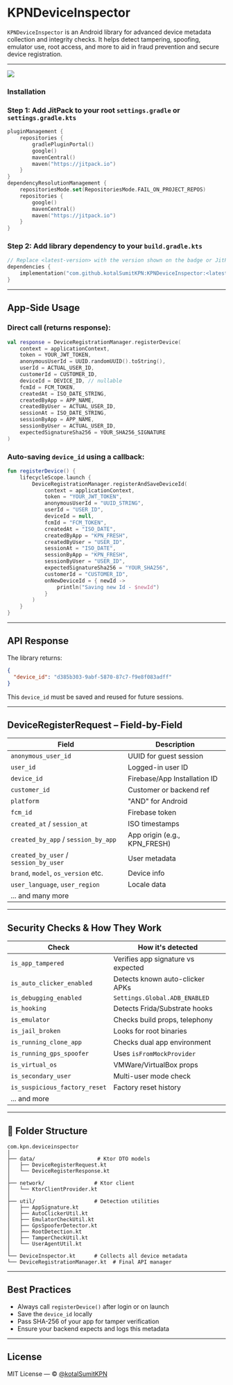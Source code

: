 # KPNDeviceInspector

`KPNDeviceInspector` is an Android library for advanced device metadata collection and integrity checks. It helps detect tampering, spoofing, emulator use, root access, and more to aid in fraud prevention and secure device registration.

---


[![](https://jitpack.io/v/kotalSumitKPN/KPNDeviceInspector.svg)](https://jitpack.io/#kotalSumitKPN/KPNDeviceInspector)

### Installation

### Step 1: Add JitPack to your root `settings.gradle` or `settings.gradle.kts`
```kotlin
pluginManagement {
    repositories {
        gradlePluginPortal()
        google()
        mavenCentral()
        maven("https://jitpack.io")
    }
}
dependencyResolutionManagement {
    repositoriesMode.set(RepositoriesMode.FAIL_ON_PROJECT_REPOS)
    repositories {
        google()
        mavenCentral()
        maven("https://jitpack.io")
    }
}
```

### Step 2: Add library dependency to your `build.gradle.kts`
```kotlin
// Replace <latest-version> with the version shown on the badge or JitPack
dependencies {
    implementation("com.github.kotalSumitKPN:KPNDeviceInspector:<latest-version>")
}
```

---

## App-Side Usage

### Direct call (returns response):

```kotlin
val response = DeviceRegistrationManager.registerDevice(
    context = applicationContext,
    token = YOUR_JWT_TOKEN,
    anonymousUserId = UUID.randomUUID().toString(),
    userId = ACTUAL_USER_ID,
    customerId = CUSTOMER_ID,
    deviceId = DEVICE_ID, // nullable
    fcmId = FCM_TOKEN,
    createdAt = ISO_DATE_STRING,
    createdByApp = APP_NAME,
    createdByUser = ACTUAL_USER_ID,
    sessionAt = ISO_DATE_STRING,
    sessionByApp = APP_NAME,
    sessionByUser = ACTUAL_USER_ID,
    expectedSignatureSha256 = YOUR_SHA256_SIGNATURE
)
```

### Auto-saving `device_id` using a callback:

```kotlin
fun registerDevice() {
    lifecycleScope.launch {
        DeviceRegistrationManager.registerAndSaveDeviceId(
            context = applicationContext,
            token = "YOUR_JWT_TOKEN",
            anonymousUserId = "UUID_STRING",
            userId = "USER_ID",
            deviceId = null,
            fcmId = "FCM_TOKEN",
            createdAt = "ISO_DATE",
            createdByApp = "KPN_FRESH",
            createdByUser = "USER_ID",
            sessionAt = "ISO_DATE",
            sessionByApp = "KPN_FRESH",
            sessionByUser = "USER_ID",
            expectedSignatureSha256 = "YOUR_SHA256",
            customerId = "CUSTOMER_ID",
            onNewDeviceId = { newId ->
                println("Saving new Id - $newId")
            }
        )
    }
}
```

---

## API Response

The library returns:

```json
{
  "device_id": "d385b303-9abf-5870-87c7-f9e8f083adff"
}
```

This `device_id` must be saved and reused for future sessions.

---

## DeviceRegisterRequest – Field-by-Field

| Field | Description |
|-------|-------------|
| `anonymous_user_id` | UUID for guest session |
| `user_id` | Logged-in user ID |
| `device_id` | Firebase/App Installation ID |
| `customer_id` | Customer or backend ref |
| `platform` | "AND" for Android |
| `fcm_id` | Firebase token |
| `created_at` / `session_at` | ISO timestamps |
| `created_by_app` / `session_by_app` | App origin (e.g., KPN_FRESH) |
| `created_by_user` / `session_by_user` | User metadata |
| `brand`, `model`, `os_version` etc. | Device info |
| `user_language`, `user_region` | Locale data |
| ... and many more |

---

## Security Checks & How They Work

| Check | How it's detected |
|-------|--------------------|
| `is_app_tampered` | Verifies app signature vs expected |
| `is_auto_clicker_enabled` | Detects known auto-clicker APKs |
| `is_debugging_enabled` | `Settings.Global.ADB_ENABLED` |
| `is_hooking` | Detects Frida/Substrate hooks |
| `is_emulator` | Checks build props, telephony |
| `is_jail_broken` | Looks for root binaries |
| `is_running_clone_app` | Checks dual app environment |
| `is_running_gps_spoofer` | Uses `isFromMockProvider` |
| `is_virtual_os` | VMWare/VirtualBox props |
| `is_secondary_user` | Multi-user mode check |
| `is_suspicious_factory_reset` | Factory reset history |
| ... and more |

---

## 📁 Folder Structure

```
com.kpn.deviceinspector
│
├── data/                    # Ktor DTO models
│   ├── DeviceRegisterRequest.kt
│   └── DeviceRegisterResponse.kt
│
├── network/                # Ktor client
│   └── KtorClientProvider.kt
│
├── util/                   # Detection utilities
│   ├── AppSignature.kt
│   ├── AutoClickerUtil.kt
│   ├── EmulatorCheckUtil.kt
│   ├── GpsSpooferDetector.kt
│   ├── RootDetection.kt
│   ├── TamperCheckUtil.kt
│   └── UserAgentUtil.kt
│
└── DeviceInspector.kt      # Collects all device metadata
└── DeviceRegistrationManager.kt  # Final API manager
```

---

## Best Practices

- Always call `registerDevice()` after login or on launch
- Save the `device_id` locally
- Pass SHA-256 of your app for tamper verification
- Ensure your backend expects and logs this metadata

---

## License

MIT License — © [@kotalSumitKPN](https://github.com/kotalSumitKPN)
